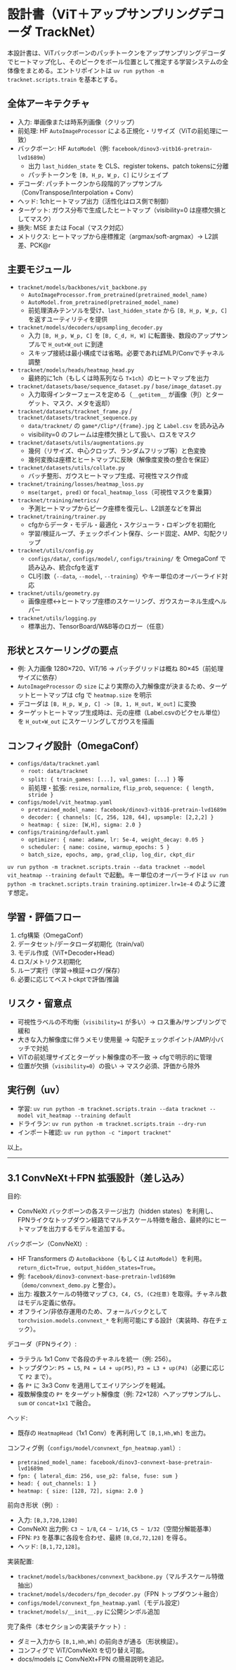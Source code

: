 # 設計書（ViT＋アップサンプリングデコーダ TrackNet）

本設計書は、ViTバックボーンのパッチトークンをアップサンプリングデコーダでヒートマップ化し、そのピークをボール位置として推定する学習システムの全体像をまとめる。エントリポイントは `uv run python -m tracknet.scripts.train` を基本とする。

## 全体アーキテクチャ
- 入力: 単画像または時系列画像（クリップ）
- 前処理: HF `AutoImageProcessor` による正規化・リサイズ（ViTの前処理に一致）
- バックボーン: HF `AutoModel`（例: `facebook/dinov3-vitb16-pretrain-lvd1689m`）
  - 出力 `last_hidden_state` を CLS、register tokens、patch tokensに分離
  - パッチトークンを `[B, H_p, W_p, C]` にリシェイプ
- デコーダ: パッチトークンから段階的アップサンプル（ConvTranspose/Interpolation + Conv）
- ヘッド: 1chヒートマップ出力（活性化はロス側で制御）
- ターゲット: ガウス分布で生成したヒートマップ（visibility=0 は座標欠損としてマスク）
- 損失: MSE または Focal（マスク対応）
- メトリクス: ヒートマップから座標推定（argmax/soft-argmax）→ L2誤差、PCK@r

## 主要モジュール
- `tracknet/models/backbones/vit_backbone.py`
  - `AutoImageProcessor.from_pretrained(pretrained_model_name)`
  - `AutoModel.from_pretrained(pretrained_model_name)`
  - 前処理済みテンソルを受け、`last_hidden_state` から `[B, H_p, W_p, C]` を返すユーティリティを提供
- `tracknet/models/decoders/upsampling_decoder.py`
  - 入力 `[B, H_p, W_p, C]` を `[B, C_d, H, W]` に転置後、数段のアップサンプルで `H_out×W_out` に到達
  - スキップ接続は最小構成では省略。必要であればMLP/Convでチャネル調整
- `tracknet/models/heads/heatmap_head.py`
  - 最終的に1ch（もしくは時系列なら `T×1ch`）のヒートマップを出力
- `tracknet/datasets/base/sequence_dataset.py` / `base/image_dataset.py`
  - 入力取得インターフェースを定める（`__getitem__` が画像（列）とターゲット、マスク、メタを返却）
- `tracknet/datasets/tracknet_frame.py` / `tracknet/datasets/tracknet_sequence.py`
  - `data/tracknet/` の `game*/Clip*/{frame}.jpg` と `Label.csv` を読み込み
  - visibility=0 のフレームは座標欠損として扱い、ロスをマスク
- `tracknet/datasets/utils/augmentations.py`
  - 幾何（リサイズ、中心クロップ、ランダムフリップ等）と色変換
  - 幾何変換は座標とヒートマップに反映（解像度変換の整合を保証）
- `tracknet/datasets/utils/collate.py`
  - バッチ整形、ガウスヒートマップ生成、可視性マスク作成
- `tracknet/training/losses/heatmap_loss.py`
  - `mse(target, pred)` or `focal_heatmap_loss`（可視性マスクを乗算）
- `tracknet/training/metrics/`
  - 予測ヒートマップからピーク座標を復元し、L2誤差などを算出
- `tracknet/training/trainer.py`
  - cfgからデータ・モデル・最適化・スケジューラ・ロギングを初期化
  - 学習/検証ループ、チェックポイント保存、シード固定、AMP、勾配クリップ
- `tracknet/utils/config.py`
  - `configs/data/`, `configs/model/`, `configs/training/` を OmegaConf で読み込み、統合cfgを返す
  - CLI引数（`--data`, `--model`, `--training`）やキー単位のオーバーライド対応
- `tracknet/utils/geometry.py`
  - 画像座標↔ヒートマップ座標のスケーリング、ガウスカーネル生成ヘルパー
- `tracknet/utils/logging.py`
  - 標準出力、TensorBoard/W&B等のロガー（任意）

## 形状とスケーリングの要点
- 例: 入力画像 1280×720、ViT/16 → パッチグリッドは概ね 80×45（前処理サイズに依存）
- `AutoImageProcessor` の `size` により実際の入力解像度が決まるため、ターゲットヒートマップは cfg で `heatmap.size` を明示
- デコーダは `[B, H_p, W_p, C] -> [B, 1, H_out, W_out]` に変換
- ターゲットヒートマップ生成時は、元の座標（Label.csvのピクセル単位）を `H_out×W_out` にスケーリングしてガウスを描画

## コンフィグ設計（OmegaConf）
- `configs/data/tracknet.yaml`
  - `root: data/tracknet`
  - `split: { train_games: [...], val_games: [...] }` 等
  - 前処理・拡張: `resize`, `normalize`, `flip_prob`, `sequence: { length, stride }`
- `configs/model/vit_heatmap.yaml`
  - `pretrained_model_name: facebook/dinov3-vitb16-pretrain-lvd1689m`
  - `decoder: { channels: [C, 256, 128, 64], upsample: [2,2,2] }`
  - `heatmap: { size: [W,H], sigma: 2.0 }`
- `configs/training/default.yaml`
  - `optimizer: { name: adamw, lr: 5e-4, weight_decay: 0.05 }`
  - `scheduler: { name: cosine, warmup_epochs: 5 }`
  - `batch_size, epochs, amp, grad_clip, log_dir, ckpt_dir`

`uv run python -m tracknet.scripts.train --data tracknet --model vit_heatmap --training default` で起動。キー単位のオーバーライドは `uv run python -m tracknet.scripts.train training.optimizer.lr=1e-4` のように渡す想定。

## 学習・評価フロー
1. cfg構築（OmegaConf）
2. データセット/データローダ初期化（train/val）
3. モデル作成（ViT+Decoder+Head）
4. ロス/メトリクス初期化
5. ループ実行（学習→検証→ログ/保存）
6. 必要に応じてベストckptで評価/推論

## リスク・留意点
- 可視性ラベルの不均衡（`visibility=1` が多い）→ ロス重み/サンプリングで緩和
- 大きな入力解像度に伴うメモリ使用量 → 勾配チェックポイント/AMP/小バッチで対処
- ViTの前処理サイズとターゲット解像度の不一致 → cfgで明示的に管理
- 位置が欠損（`visibility=0`）の扱い → マスク必須、評価から除外

## 実行例（uv）
- 学習: `uv run python -m tracknet.scripts.train --data tracknet --model vit_heatmap --training default`
- ドライラン: `uv run python -m tracknet.scripts.train --dry-run`
- インポート確認: `uv run python -c "import tracknet"`

以上。

---

## 3.1 ConvNeXt＋FPN 拡張設計（差し込み）

目的:
- ConvNeXt バックボーンの各ステージ出力（hidden states）を利用し、FPNライクなトップダウン経路でマルチスケール特徴を融合、最終的にヒートマップを出力するモデルを追加する。

バックボーン（ConvNeXt）:
- HF Transformers の `AutoBackbone`（もしくは `AutoModel`）を利用。`return_dict=True, output_hidden_states=True`。
- 例: `facebook/dinov3-convnext-base-pretrain-lvd1689m`（`demo/convnext_demo.py` と整合）。
- 出力: 複数スケールの特徴マップ `C3, C4, C5, (C2任意)` を取得。チャネル数はモデル定義に依存。
- オフライン/非依存運用のため、フォールバックとして `torchvision.models.convnext_*` を利用可能にする設計（実装時、存在チェック）。

デコーダ（FPNライク）:
- ラテラル 1x1 Conv で各段のチャネルを統一（例: 256）。
- トップダウン: `P5 = L5`, `P4 = L4 + up(P5)`, `P3 = L3 + up(P4)`（必要に応じて `P2` まで）。
- 各 `P*` に 3x3 Conv を適用してエイリアシングを軽減。
- 複数解像度の `P*` をターゲット解像度（例: 72×128）へアップサンプルし、`sum` or `concat+1x1` で融合。

ヘッド:
- 既存の `HeatmapHead`（1x1 Conv）を再利用して `[B,1,Hh,Wh]` を出力。

コンフィグ例（`configs/model/convnext_fpn_heatmap.yaml`）:
- `pretrained_model_name: facebook/dinov3-convnext-base-pretrain-lvd1689m`
- `fpn: { lateral_dim: 256, use_p2: false, fuse: sum }`
- `head: { out_channels: 1 }`
- `heatmap: { size: [128, 72], sigma: 2.0 }`

前向き形状（例）:
- 入力: `[B,3,720,1280]`
- ConvNeXt 出力例: `C3 ~ 1/8`, `C4 ~ 1/16`, `C5 ~ 1/32`（空間分解能基準）
- FPN: `P3` を基準に各段を合わせ、最終 `[B,Cd,72,128]` を得る。
- ヘッド: `[B,1,72,128]`。

実装配置:
- `tracknet/models/backbones/convnext_backbone.py`（マルチスケール特徴抽出）
- `tracknet/models/decoders/fpn_decoder.py`（FPN トップダウン＋融合）
- `configs/model/convnext_fpn_heatmap.yaml`（モデル設定）
- `tracknet/models/__init__.py` に公開シンボル追加

完了条件（本セクションの実装チケット）:
- ダミー入力から `[B,1,Hh,Wh]` の前向きが通る（形状検証）。
- コンフィグで ViT/ConvNeXt を切り替え可能。
- docs/models に ConvNeXt+FPN の簡易説明を追記。
